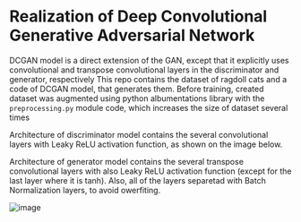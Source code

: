 # Realization of Deep Convolutional Generative Adversarial Network

DCGAN model is a direct extension of the GAN, except that it explicitly uses convolutional and transpose convolutional layers in the discriminator and generator, respectively
This repo contains the dataset of ragdoll cats and a code of DCGAN model, that generates them.
Before training, created dataset was augmented using python albumentations library with the `preprocessing.py` module code, which increases the size of dataset several times

Architecture of discriminator model contains the several convolutional layers with Leaky ReLU activation function, as shown on the image below.

Architecture of generator model contains the several transpose convolutional layers with also Leaky ReLU activation function (except for the last layer where it is tanh).
Also, all of the layers separetad with Batch Normalization layers, to avoid owerfiting.

![image](https://user-images.githubusercontent.com/71509624/204064196-02e4faea-3d30-4d1b-9290-1b6702e8f653.png)





